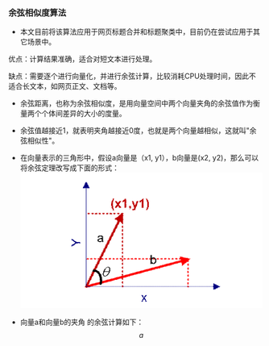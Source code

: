 ### 余弦相似度算法
* 本文目前将该算法应用于网页标题合并和标题聚类中，目前仍在尝试应用于其它场景中。

优点：计算结果准确，适合对短文本进行处理。

缺点：需要逐个进行向量化，并进行余弦计算，比较消耗CPU处理时间，因此不适合长文本，如网页正文、文档等。

* 余弦距离，也称为余弦相似度，是用向量空间中两个向量夹角的余弦值作为衡量两个个体间差异的大小的度量。

* 余弦值越接近1，就表明夹角越接近0度，也就是两个向量越相似，这就叫"余弦相似性"。

* 在向量表示的三角形中，假设a向量是（x1, y1），b向量是(x2, y2)，那么可以将余弦定理改写成下面的形式：
  ![余弦相似度](../img/zuobiao.png)
  
* 向量a和向量b的夹角 的余弦计算如下：
  $$
  a
  $$


